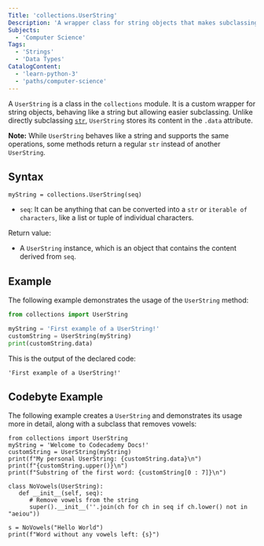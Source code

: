 ```yaml
---
Title: 'collections.UserString'
Description: 'A wrapper class for string objects that makes subclassing easier.'
Subjects:
  - 'Computer Science'
Tags:
  - 'Strings'
  - 'Data Types'
CatalogContent:
  - 'learn-python-3'
  - 'paths/computer-science'
---
```


A `UserString` is a class in the `collections` module. It is a custom wrapper for string objects, behaving like a string but allowing easier subclassing. Unlike directly subclassing [`str`](<(https://www.codecademy.com/resources/docs/python/dictionaries)>), `UserString` stores its content in the `.data` attribute.

**Note:** While `UserString` behaves like a string and supports the same operations, some methods return a regular `str` instead of another `UserString`.

## Syntax

```pseudo
myString = collections.UserString(seq)
```

- `seq`: It can be anything that can be converted into a `str` or `iterable of characters`, like a list or tuple of individual characters.

Return value:

- A `UserString` instance, which is an object that contains the content derived from `seq`.

## Example

The following example demonstrates the usage of the `UserString` method:

```py
from collections import UserString

myString = 'First example of a UserString!'
customString = UserString(myString)
print(customString.data)
```

This is the output of the declared code:

```shell
'First example of a UserString!'
```

## Codebyte Example

The following example creates a `UserString` and demonstrates its usage more in detail, along with a subclass that removes vowels:

```codebyte/python
from collections import UserString
myString = 'Welcome to Codecademy Docs!'
customString = UserString(myString)
print(f"My personal UserString: {customString.data}\n")
print(f"{customString.upper()}\n")
print(f"Substring of the first word: {customString[0 : 7]}\n")

class NoVowels(UserString):
   def __init__(self, seq):
      # Remove vowels from the string
      super().__init__(''.join(ch for ch in seq if ch.lower() not in "aeiou"))

s = NoVowels("Hello World")
print(f"Word without any vowels left: {s}")
```
